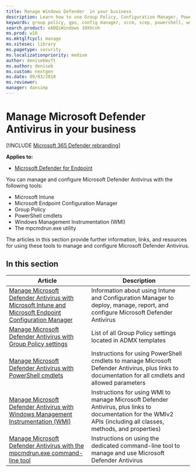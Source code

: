 ```yaml
---
title: Manage Windows Defender  in your business
description: Learn how to use Group Policy, Configuration Manager, PowerShell, WMI, Intune, and the command line to manage Microsoft Defender AV
keywords: group policy, gpo, config manager, sccm, scep, powershell, wmi, intune, defender, antivirus, antimalware, security, protection
search.product: eADQiWindows 10XVcnh
ms.prod: w10
ms.mktglfcycl: manage
ms.sitesec: library
ms.pagetype: security
ms.localizationpriority: medium
author: denisebmsft
ms.author: deniseb
ms.custom: nextgen
ms.date: 09/03/2018
ms.reviewer: 
manager: dansimp
---
```


# Manage Microsoft Defender Antivirus in your business

[!INCLUDE [Microsoft 365 Defender rebranding](../../includes/microsoft-defender.md)]


**Applies to:**

- [Microsoft Defender for Endpoint](https://go.microsoft.com/fwlink/p/?linkid=2146631)

You can manage and configure Microsoft Defender Antivirus with the following tools:

- Microsoft Intune
- Microsoft Endpoint Configuration Manager
- Group Policy
- PowerShell cmdlets
- Windows Management Instrumentation (WMI)
- The mpcmdrun.exe utility

The articles in this section provide further information, links, and resources for using these tools to manage and configure Microsoft Defender Antivirus.

## In this section

Article | Description
---|---
[Manage Microsoft Defender Antivirus with Microsoft Intune and Microsoft Endpoint Configuration Manager](use-intune-config-manager-microsoft-defender-antivirus.md)|Information about using Intune and Configuration Manager to deploy, manage, report, and configure Microsoft Defender Antivirus
[Manage Microsoft Defender Antivirus with Group Policy settings](use-group-policy-microsoft-defender-antivirus.md)|List of all Group Policy settings located in ADMX templates
[Manage Microsoft Defender Antivirus with PowerShell cmdlets](use-powershell-cmdlets-microsoft-defender-antivirus.md)|Instructions for using PowerShell cmdlets to manage Microsoft Defender Antivirus, plus links to documentation for all cmdlets and allowed parameters
[Manage Microsoft Defender Antivirus with Windows Management Instrumentation (WMI)](use-wmi-microsoft-defender-antivirus.md)| Instructions for using WMI to manage Microsoft Defender Antivirus, plus links to documentation for the WMIv2 APIs (including all classes, methods, and properties)
[Manage Microsoft Defender Antivirus with the mpcmdrun.exe command-line tool](command-line-arguments-microsoft-defender-antivirus.md)|Instructions on using the dedicated command-line tool to manage and use Microsoft Defender Antivirus
